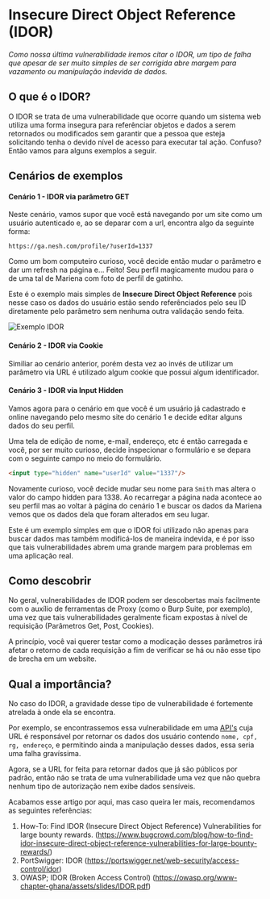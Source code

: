 # Insecure Direct Object Reference (IDOR)

*Como nossa última vulnerabilidade iremos citar o IDOR, um tipo de falha que apesar de ser muito simples de ser corrigida abre margem para vazamento ou manipulação indevida de dados.*

## O que é o IDOR?

O IDOR se trata de uma vulnerabilidade que ocorre quando um sistema web utiliza uma forma insegura para referênciar objetos e dados a serem retornados ou modificados sem garantir que a pessoa que esteja solicitando tenha o devido nível de acesso para executar tal ação. Confuso? Então vamos para alguns exemplos a seguir.

## Cenários de exemplos

#### Cenário 1 - IDOR via parâmetro GET

Neste cenário, vamos supor que você está navegando por um site como um usuário autenticado e, ao se deparar com a url, encontra algo da seguinte forma:

```
https://ga.nesh.com/profile/?userId=1337
```

Como um bom computeiro curioso, você decide então mudar o parâmetro e dar um refresh na página e... Feito! Seu perfil magicamente mudou para o de uma tal de Mariena com foto de perfil de gatinho.

Este é o exemplo mais simples de **Insecure Direct Object Reference** pois nesse caso os dados do usuário estão sendo referênciados pelo seu ID diretamente pelo parâmetro sem nenhuma outra validação sendo feita.

![Exemplo IDOR](https://i.imgur.com/mD3L5UU.png)


#### Cenário 2 - IDOR via Cookie

Similiar ao cenário anterior, porém desta vez ao invés de utilizar um parâmetro via URL é utilizado algum cookie que possui algum identificador.

#### Cenário 3 - IDOR via Input Hidden

Vamos agora para o cenário em que você é um usuário já cadastrado e online navegando pelo mesmo site do cenário 1 e decide editar alguns dados do seu perfil.

Uma tela de edição de nome, e-mail, endereço, etc é então carregada e você, por ser muito curioso, decide inspecionar o formulário e se depara com o seguinte campo no meio do formulário.

```html
<input type="hidden" name="userId" value="1337"/>
```

Novamente curioso, você decide mudar seu nome para `Smith` mas altera o valor do campo hidden para 1338. Ao recarregar a página nada acontece ao seu perfil mas ao voltar à página do cenário 1 e buscar os dados da Mariena vemos que os dados dela que foram alterados em seu lugar.

Este é um exemplo simples em que o IDOR foi utilizado não apenas para buscar dados mas também modificá-los de maneira indevida, e é por isso que tais vulnerabilidades abrem uma grande margem para problemas em uma aplicação real.

## Como descobrir

No geral, vulnerabilidades de IDOR podem ser descobertas mais facilmente com o auxílio de ferramentas de Proxy (como o Burp Suite, por exemplo), uma vez que tais vulnerabilidades geralmente ficam expostas à nível de requisição (Parâmetros Get, Post, Cookies).

A princípio, você vai querer testar como a modicação desses parâmetros irá afetar o retorno de cada requisição a fim de verificar se há ou não esse tipo de brecha em um website.

## Qual a importância?

No caso do IDOR, a gravidade desse tipo de vulnerabilidade é fortemente atrelada à onde ela se encontra. 

Por exemplo, se encontrassemos essa vulnerabilidade em uma [API's](APIS_e_Rest.md) cuja URL é responsável por retornar os dados dos usuário contendo `nome, cpf, rg, endereço`, e permitindo ainda a manipulação desses dados, essa seria uma falha gravíssima.

Agora, se a URL for feita para retornar dados que já são públicos por padrão, então não se trata de uma vulnerabilidade uma vez que não quebra nenhum tipo de autorização nem exibe dados sensíveis.

Acabamos esse artigo por aqui, mas caso queira ler mais, recomendamos as seguintes referências:

1. How-To: Find IDOR (Insecure Direct Object Reference) Vulnerabilities for large bounty rewards. (https://www.bugcrowd.com/blog/how-to-find-idor-insecure-direct-object-reference-vulnerabilities-for-large-bounty-rewards/)
2. PortSwigger: IDOR (https://portswigger.net/web-security/access-control/idor)
3. OWASP; IDOR (Broken Access Control) (https://owasp.org/www-chapter-ghana/assets/slides/IDOR.pdf)

